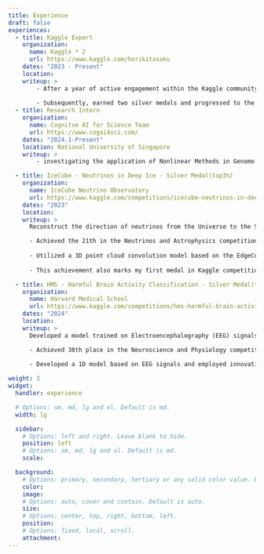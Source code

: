 ```yaml
---
title: Experience
draft: false
experiences:
  - title: Kaggle Expert
    organization:
      name: Kaggle * 2
      url: https://www.kaggle.com/horikitasaku
    dates: "2023 - Present"
    location: 
    writeup: >
        - After a year of active engagement within the Kaggle community and consistent contributions to code, achieved the distinction of Kaggle Notebook Expert. 
  
        - Subsequently, earned two silver medals and progressed to the role of Competition Expert.
  - title: Research Intern
    organization:
      name: Cognitve AI for Science Team
      url: https://www.cogai4sci.com/
    dates: "2024.1-Present"
    location: National University of Singapore
    writeup: >
        - investigating the application of Nonlinear Methods in Genome-wide association studies (GWAS).

  - title: IceCube - Neutrinos in Deep Ice - Silver Medal(top3%)
    organization:
      name: IceCube Neutrino Observatory
      url: https://www.kaggle.com/competitions/icecube-neutrinos-in-deep-ice
    dates: "2023"
    location: 
    writeup: >
      Reconstruct the direction of neutrinos from the Universe to the South Pole

      - Achieved the 21th in the Neutrinos and Astrophysics competition, ranking in the top 3% globally among all participating teams.
  
      - Utilized a 3D point cloud convolution model based on the EdgeConv operator, developed various RNN models, and employed a multi-stage training method grounded in IceCube's physical principles.
  
      - This achievement also marks my first medal in Kaggle competitions.

  - title: HMS - Harmful Brain Activity Classification - Silver Medal(top2%)
    organization:
      name: Harvard Medical School
      url: https://www.kaggle.com/competitions/hms-harmful-brain-activity-classification
    dates: "2024"
    location: 
    writeup: >
      Developed a model trained on Electroencephalography (EEG) signals and Spectrogram recorded from critically ill hospital patients to classify a variety of harmful brain activities.

      - Achieved 38th place in the Neuroscience and Physiology competition, ranking in the top 2% globally among all participating teams.
  
      - Developed a 1D model based on EEG signals and employed innovative training methods to create an effective 1D+2D multi-modal model.

weight: 3
widget:
  handler: experience

  # Options: sm, md, lg and xl. Default is md.
  width: lg

  sidebar:
    # Options: left and right. Leave blank to hide.
    position: left
    # Options: sm, md, lg and xl. Default is md.
    scale:

  background:
    # Options: primary, secondary, tertiary or any valid color value. Default is primary.
    color:
    image:
    # Options: auto, cover and contain. Default is auto.
    size:
    # Options: center, top, right, bottom, left.
    position:
    # Options: fixed, local, scroll.
    attachment:
---
```

